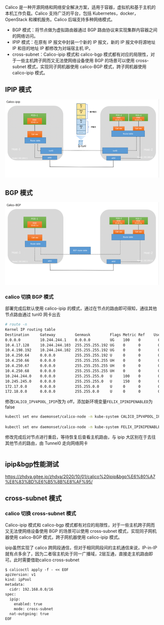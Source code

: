 Calico 是一种开源网络和网络安全解决方案，适用于容器，虚拟机和基于主机的本机工作负载。Calico 支持广泛的平台，包括 Kubernetes，docker，OpenStack 和裸机服务。Calico 后端支持多种网络模式。

- BGP 模式：将节点做为虚拟路由器通过 BGP 路由协议来实现集群内容器之间的网络访问。
- IPIP 模式：在原有 IP 报文中封装一个新的 IP 报文，新的 IP 报文中将源地址 IP 和目的地址 IP 都修改为对端宿主机 IP。
- cross-subnet：Calico-ipip 模式和 calico-bgp 模式都有对应的局限性，对于一些主机跨子网而又无法使网络设备使用 BGP 的场景可以使用 cross-subnet 模式，实现同子网机器使用 calico-BGP 模式，跨子网机器使用 calico-ipip 模式。

## IPIP 模式

![img](.assets/436EF78A6A0877DE5732F186CE1406A9-20221219201641196.jpg)

## BGP 模式

![img](.assets/F94A48ADC2A1721363C79FB990B94A85.jpg)

### calico 切换 BGP 模式

部署完成后默认使用 calico-ipip 的模式，通过在节点的路由即可得知，通往其他节点路由通过 tunl0 网卡出去

```bash
# route -n
Kernel IP routing table
Destination     Gateway         Genmask         Flags Metric Ref    Use Iface
0.0.0.0         10.244.244.1    0.0.0.0         UG    100    0        0 eth0
10.4.17.128     10.244.244.103  255.255.255.192 UG    0      0        0 tunl0
10.4.198.192    10.244.244.102  255.255.255.192 UG    0      0        0 tunl0
10.4.250.64     0.0.0.0         255.255.255.192 U     0      0        0 *
10.4.250.66     0.0.0.0         255.255.255.255 UH    0      0        0 cali912d1f2a902
10.4.250.67     0.0.0.0         255.255.255.255 UH    0      0        0 cali55ef474e4e9
10.4.250.68     0.0.0.0         255.255.255.255 UH    0      0        0 calie77e0b179be
10.244.244.0    0.0.0.0         255.255.255.0   U     100    0        0 eth0
10.245.245.0    0.0.0.0         255.255.255.0   U     150    0        0 ib0
172.17.0.0      0.0.0.0         255.255.0.0     U     0      0        0 docker0
172.18.0.0      0.0.0.0         255.255.0.0     U     0      0        0 br-73377e18bc69
```

修改`CALICO_IPV4POOL_IPIP`改为 off，添加新环境变量`FELIX_IPINIPENABLED`为 false

```bash
kubectl set env daemonset/calico-node -n kube-system CALICO_IPV4POOL_IPIP=off

kubectl set env daemonset/calico-node -n kube-system FELIX_IPINIPENABLED=false
```

修改完成后对节点进行重启，等待恢复后查看主机路由，与 ipip 大区别在于去往其他节点的路由，由 Tunnel0 走向网络网卡

```bash
```

## ipip&bgp性能测试

https://zhdya.gitee.io/zhdya/2020/10/01/calico%20ipip&bgp%E6%80%A7%E8%83%BD%E6%B5%8B%E8%AF%95/

## cross-subnet 模式

### calico 切换 cross-subnet 模式

Calico-ipip 模式和 calico-bgp 模式都有对应的局限性，对于一些主机跨子网而又无法使网络设备使用 BGP 的场景可以使用 cross-subnet 模式，实现同子网机器使用 calico-BGP 模式，跨子网机器使用 calico-ipip 模式。

ipip虽然实现了 calico 跨网段通信，但对于相同网段间的主机通信来说，IP-in-IP 就有点多余了，因为二者宿主机处于同一广播域，2层互通，直接走主机路由即可。此时需要借助calico cross-subnet

```
$ calicoctl apply -f - << EOF
apiVersion: v1
kind: ipPool
metadata:
  cidr: 192.168.0.0/16
spec:
  ipip:
    enabled: true
    mode: cross-subnet
  nat-outgoing: true
EOF
```

